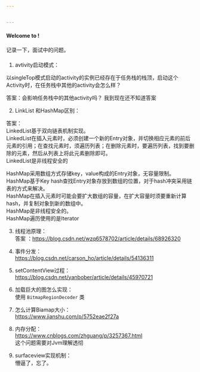 ```yaml
---


---
```


<h4 id="welcome-to--">Welcome to  !</h4>
<p>记录一下，面试中的问题。</p>
<h4 id="section"></h4>
<ol>
<li>avtivity启动模式：</li>
</ol>
<p>以singleTop模式启动的activity的实例已经存在于任务栈的栈顶，启动这个Activity时，在任务栈中其他的activity会怎么样？</p>
<p>答案：会影响任务栈中的其他activity吗？ 我到现在还不知道答案</p>
<ol start="2">
<li>LinkList 和HashMap区别：</li>
</ol>
<p>答案：<br>
LinkedList基于双向链表机制实现。<br>
LinkedList在插入元素时，必须创建一个新的Entry对象，并切换相应元素的前后元素的引用；在查找元素时，须遍历列表；在删除元素时，要遍历列表，找到要删除的元素，然后从列表上将此元素删除即可。<br>
LinkedList是非线程安全的</p>
<p>HashMap采用数组方式存储key，value构成的Entry对象，无容量限制。<br>
HashMap基于Key hash查找Entry对象存放到数组的位置，对于hash冲突采用链表的方式来解决。<br>
HashMap在插入元素时可能会要扩大数组的容量，在扩大容量时须要重新计算hash，并复制对象到新的数组中。<br>
HashMap是非线程安全的。<br>
HashMap遍历使用的是Iterator</p>
<ol start="3">
<li>
<p>线程池原理：<br>
答案 ：<a href="https://blog.csdn.net/wzq6578702/article/details/68926320">https://blog.csdn.net/wzq6578702/article/details/68926320</a></p>
</li>
<li>
<p>事件分发：<br>
<a href="https://blog.csdn.net/carson_ho/article/details/54136311">https://blog.csdn.net/carson_ho/article/details/54136311</a></p>
</li>
<li>
<p>setContentView过程：<br>
<a href="https://blog.csdn.net/yanbober/article/details/45970721">https://blog.csdn.net/yanbober/article/details/45970721</a></p>
</li>
<li>
<p>加载巨大的图怎么实现：<br>
使用    <code>BitmapRegionDecoder</code> 类</p>
</li>
<li>
<p>怎么计算Biamap大小：<br>
<a href="https://www.jianshu.com/p/5752eae2f27a">https://www.jianshu.com/p/5752eae2f27a</a></p>
</li>
<li>
<p>内存分配：<br>
<a href="https://www.cnblogs.com/zhguang/p/3257367.html">https://www.cnblogs.com/zhguang/p/3257367.html</a><br>
这个问题需要对Jvm理解透彻</p>
</li>
<li>
<p>surfaceview实现机制：<br>
懵逼了，忘了。</p>
</li>
</ol>
<h4 id="section-1"></h4>

